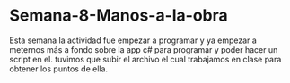 # Semana-8-Manos-a-la-obra
Esta semana la actividad fue empezar a programar y ya empezar a meternos más a fondo sobre la app c# para programar y poder hacer un script en el. tuvimos que subir el archivo el cual trabajamos en clase para obtener los puntos de ella.
